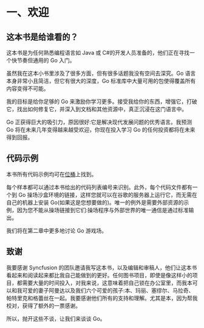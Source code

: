 # 一、欢迎

## 这本书是给谁看的？

这本书是为任何熟悉编程语言如 Java 或 C#的开发人员准备的，他们正在寻找一个快节奏但通用的 Go 入门。

虽然我在这本小书里涉及了很多方面，但有很多话题我没有空间去深究。Go 语言本身非常小且简洁，但它有很大的深度，Go 标准库中大量可用的包使得覆盖所有内容变得不可能。

我的目标是给你足够的 Go 来激励你学习更多。接受我给你的东西，增强它，打破它，找出如何修复它，并深入到文档和其他资源中，真正沉浸在这门语言中。

Go 正获得巨大的吸引力，原因很好:它是解决现代发展问题的优秀语言。我预测 Go 将在未来几年变得越来越受欢迎，你现在投入学习 Go 的任何投资都将在未来得到回报。

## 代码示例

本书所有代码示例均可在[位桶](https://bitbucket.org/syncfusiontech/go-succinctly/src/c24d7609ecdfd79dcd0c07804e3602841eb93da7?at=master)上找到。

每个样本都可以通过本书给出的代码列表编号来识别。此外，每个代码文件都有一个到 Go 操场沙盒环境的链接，这样您就可以在谷歌的服务器上运行它，而无需在自己的机器上安装 Go(如果这是您想要做的)。唯一的例外是需要外部资源的示例，因为您不能从操场链接到它们:操场程序与外部世界的唯一通信是通过标准输出。

我们将在第二章中更多地讨论 Go 游戏场。

## 致谢

我要感谢 Syncfusion 的团队邀请我写这本书，以及编辑和审稿人，他们让这本书看起来和阅读起来都比我自己能做到的更好。任何图书项目，即使是像这样小的项目，都需要大量的时间投入，对我来说，这意味着把自己锁在办公室里，而我本可以和我可爱的妻子阿曼达以及我们六个可爱的孩子:本、玛丽、塞缪尔、马拉奇、帕特里克和格蕾丝在一起。我要感谢他们所有的支持和理解。尤其是本，因为帮我校对，获得了额外的一票感谢。

所以，抛开这些不谈，让我们来谈谈 Go。